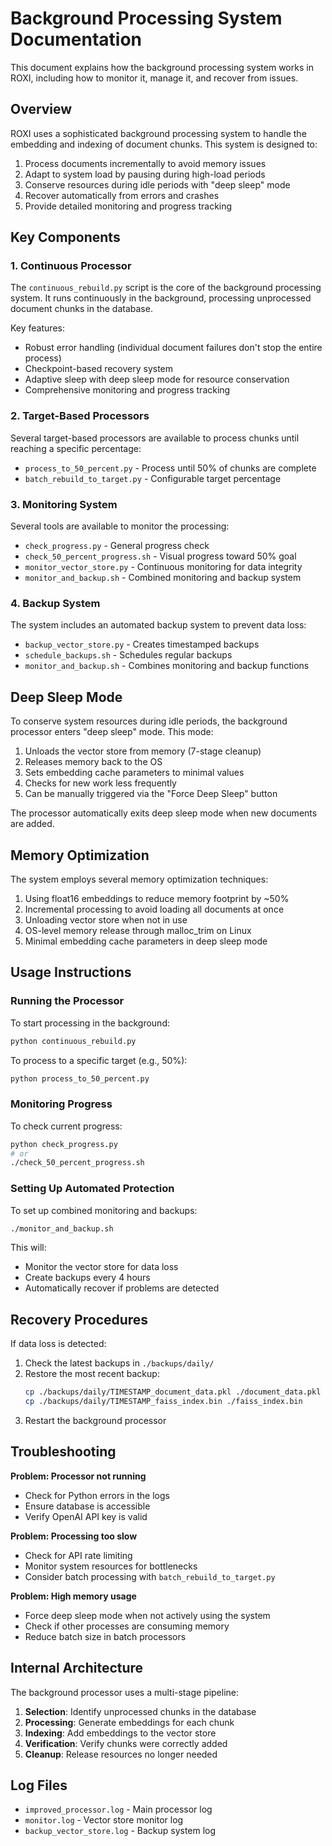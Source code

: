 # Background Processing System Documentation

This document explains how the background processing system works in ROXI, including how to monitor it, manage it, and recover from issues.

## Overview

ROXI uses a sophisticated background processing system to handle the embedding and indexing of document chunks. This system is designed to:

1. Process documents incrementally to avoid memory issues
2. Adapt to system load by pausing during high-load periods
3. Conserve resources during idle periods with "deep sleep" mode
4. Recover automatically from errors and crashes
5. Provide detailed monitoring and progress tracking

## Key Components

### 1. Continuous Processor

The `continuous_rebuild.py` script is the core of the background processing system. It runs continuously in the background, processing unprocessed document chunks in the database.

Key features:
- Robust error handling (individual document failures don't stop the entire process)
- Checkpoint-based recovery system
- Adaptive sleep with deep sleep mode for resource conservation
- Comprehensive monitoring and progress tracking

### 2. Target-Based Processors

Several target-based processors are available to process chunks until reaching a specific percentage:

- `process_to_50_percent.py` - Process until 50% of chunks are complete
- `batch_rebuild_to_target.py` - Configurable target percentage

### 3. Monitoring System

Several tools are available to monitor the processing:

- `check_progress.py` - General progress check
- `check_50_percent_progress.sh` - Visual progress toward 50% goal
- `monitor_vector_store.py` - Continuous monitoring for data integrity
- `monitor_and_backup.sh` - Combined monitoring and backup system

### 4. Backup System

The system includes an automated backup system to prevent data loss:

- `backup_vector_store.py` - Creates timestamped backups
- `schedule_backups.sh` - Schedules regular backups
- `monitor_and_backup.sh` - Combines monitoring and backup functions

## Deep Sleep Mode

To conserve system resources during idle periods, the background processor enters "deep sleep" mode. This mode:

1. Unloads the vector store from memory (7-stage cleanup)
2. Releases memory back to the OS
3. Sets embedding cache parameters to minimal values
4. Checks for new work less frequently
5. Can be manually triggered via the "Force Deep Sleep" button

The processor automatically exits deep sleep mode when new documents are added.

## Memory Optimization

The system employs several memory optimization techniques:

1. Using float16 embeddings to reduce memory footprint by ~50%
2. Incremental processing to avoid loading all documents at once
3. Unloading vector store when not in use
4. OS-level memory release through malloc_trim on Linux
5. Minimal embedding cache parameters in deep sleep mode

## Usage Instructions

### Running the Processor

To start processing in the background:

```bash
python continuous_rebuild.py
```

To process to a specific target (e.g., 50%):

```bash
python process_to_50_percent.py
```

### Monitoring Progress

To check current progress:

```bash
python check_progress.py
# or
./check_50_percent_progress.sh
```

### Setting Up Automated Protection

To set up combined monitoring and backups:

```bash
./monitor_and_backup.sh
```

This will:
- Monitor the vector store for data loss
- Create backups every 4 hours
- Automatically recover if problems are detected

## Recovery Procedures

If data loss is detected:

1. Check the latest backups in `./backups/daily/`
2. Restore the most recent backup:
   ```bash
   cp ./backups/daily/TIMESTAMP_document_data.pkl ./document_data.pkl
   cp ./backups/daily/TIMESTAMP_faiss_index.bin ./faiss_index.bin
   ```
3. Restart the background processor

## Troubleshooting

**Problem: Processor not running**
- Check for Python errors in the logs
- Ensure database is accessible
- Verify OpenAI API key is valid

**Problem: Processing too slow**
- Check for API rate limiting
- Monitor system resources for bottlenecks
- Consider batch processing with `batch_rebuild_to_target.py`

**Problem: High memory usage**
- Force deep sleep mode when not actively using the system
- Check if other processes are consuming memory
- Reduce batch size in batch processors

## Internal Architecture

The background processor uses a multi-stage pipeline:

1. **Selection**: Identify unprocessed chunks in the database
2. **Processing**: Generate embeddings for each chunk
3. **Indexing**: Add embeddings to the vector store
4. **Verification**: Verify chunks were correctly added
5. **Cleanup**: Release resources no longer needed

## Log Files

- `improved_processor.log` - Main processor log
- `monitor.log` - Vector store monitor log
- `backup_vector_store.log` - Backup system log